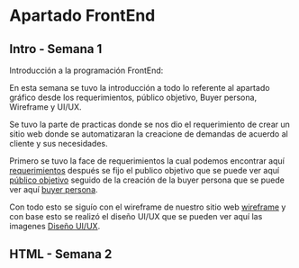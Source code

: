 # Apartado FrontEnd

## Intro - Semana 1
Introducción a la programación FrontEnd:  

En esta semana se tuvo la introducción a todo lo referente al apartado gráfico desde los requerimientos, público objetivo, Buyer persona, Wireframe y UI/UX.  

Se tuvo la parte de practicas donde se nos dio el requerimiento de crear un sitio web donde se automatizaran la creacione de demandas de acuerdo al cliente y sus necesidades.  

Primero se tuvo la face de requerimientos la cual podemos encontrar aquí [requerimientos](https://github.com/joslo2345/launchx/blob/main/frontend/intro/requerimientos.ipynb) después se fijo el publico objetivo que se puede ver aquí [público objetivo](https://github.com/joslo2345/launchx/blob/main/frontend/intro/publico%20objetivo.ipynb) seguido de la creación de la buyer persona que se puede ver aquí [buyer persona](https://github.com/joslo2345/launchx/blob/main/frontend/intro/buyer%20persona.ipynb).  

Con todo esto se siguío con el wireframe de nuestro sitio web [wireframe](https://github.com/joslo2345/launchx/blob/main/frontend/intro/wireframe.jpg) y con base esto se realizó el diseño UI/UX que se pueden ver aquí las imagenes [Diseño UI/UX](https://github.com/joslo2345/launchx/tree/main/frontend/intro/UI-UX).

## HTML - Semana 2